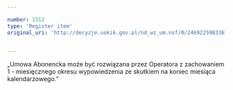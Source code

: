 ```yaml
---

number: 1512
type: 'Register item'
original_uri: 'http://decyzje.uokik.gov.pl/nd_wz_um.nsf/0/24692259B3367DDEC12574F20040E58C?OpenDocument'


---
```


„Umowa Abonencka może być rozwiązana przez Operatora z zachowaniem 1 - miesięcznego okresu wypowiedzenia ze skutkiem na koniec miesiąca kalendarzowego.”
